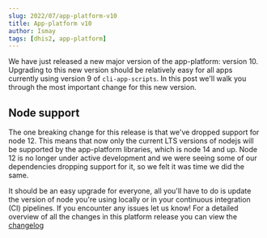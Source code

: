 ```yaml
---
slug: 2022/07/app-platform-v10
title: App-platform v10
author: Ismay
tags: [dhis2, app-platform]
---
```


We have just released a new major version of the app-platform: version 10. Upgrading to this new version should be relatively easy for all apps currently using version 9 of `cli-app-scripts`. In this post we'll walk you through the most important change for this new version.

## Node support

The one breaking change for this release is that we've dropped support for node 12. This means that now only the current LTS versions of nodejs will be supported by the app-platform libraries, which is node 14 and up. Node 12 is no longer under active development and we were seeing some of our dependencies dropping support for it, so we felt it was time we did the same.

It should be an easy upgrade for everyone, all you'll have to do is update the version of node you're using locally or in your continuous integration (CI) pipelines. If you encounter any issues let us know! For a detailed overview of all the changes in this platform release you can view the [changelog](https://github.com/dhis2/app-platform/blob/master/CHANGELOG.md#1000-2022-07-26)
